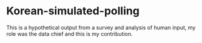 # Korean-simulated-polling
This is a hypothetical output from a survey and analysis of human input, my role was the data chief and this is my contribution.
